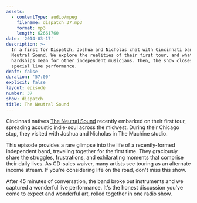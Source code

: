 ```yaml
---
assets:
  - contentType: audio/mpeg
    filename: dispatch_37.mp3
    format: mp3
    length: 62661760
date: '2014-03-17'
description: >-
  In a first for Dispatch, Joshua and Nicholas chat with Cincinnati band The
  Neutral Sound. We explore the realities of their first tour, and what their
  hardships mean for other independent musicians. Then, the show closes with a
  special live performance.
draft: false
duration: '57:00'
explicit: false
layout: episode
number: 37
show: dispatch
title: The Neutral Sound
---
```

Cincinnati natives [The Neutral Sound](https://soundcloud.com/theneutralsound) recently embarked on their first tour, spreading acoustic indie-soul across the midwest. During their Chicago stop, they visited with Joshua and Nicholas in The Machine studio.

This episode provides a rare glimpse into the life of a recently-formed independent band, traveling together for the first time. They graciously share the struggles, frustrations, and exhilarating moments that comprise their daily lives. As CD-sales waiver, many artists see touring as an alternate income stream. If you're considering life on the road, don't miss this show.

After 45 minutes of conversation, the band broke out instruments and we captured a wonderful live performance. It's the honest discussion you've come to expect and wonderful art, rolled together in one radio show.